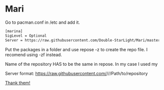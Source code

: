 # Mari

Go to pacman.conf in /etc and add it.

``` bash
[marina]
SigLevel = Optional
Server = https://raw.githubusercontent.com/Double-StarLight/Mari/master
```

Put the packages in a folder and use repose -z <name> to create the repo file. I recomend using -zf instead.

Name of the repository HAS to be the same in repose. In my case I used my <name>

Server format: https://raw.githubusercontent.com/<User>/<Repository>/<Branch>/Path/to/repository

[Thank them!](https://disconnected.systems/blog/archlinux-repo-in-a-git-repo/)

